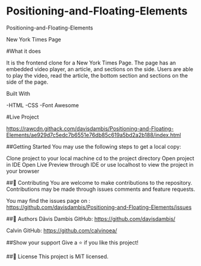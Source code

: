 # Positioning-and-Floating-Elements
Positioning-and-Floating-Elements


New York Times Page

#What it does

It is the frontend clone for a New York Times Page. The page has an embedded video player, an article, and sections on the side.  Users are able to play the video, read the article, the bottom section and sections on the side of the page.

Built With

-HTML
-CSS
-Font Awesome



#Live Project

https://rawcdn.githack.com/davisdambis/Positioning-and-Floating-Elements/ae929d7c5edc7b6551e76db85c619a5bd2a2b188/index.html



##Getting Started
You may use the following steps to get a local copy:

Clone project to your local machine
cd to the project directory
Open project in IDE
Open Live Preview through IDE or use localhost to view the project in your browser

##🤝 Contributing
You are welcome to make contributions to the repository. Contributions may be made through issues comments and feature requests.

You may find the issues page on : https://github.com/davisdambis/Positioning-and-Floating-Elements/issues

##👤 Authors
Dãvis Dambis
GitHub: https://github.com/davisdambis/

Calvin
GitHub: https://github.com/calvinoea/


##Show your support
Give a ⭐️ if you like this project!

##📝 License
This project is MiT licensed.
